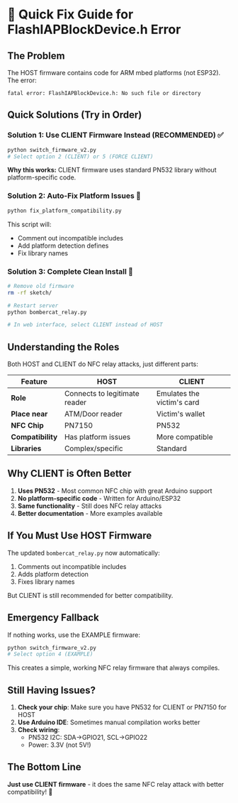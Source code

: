 # 🚨 Quick Fix Guide for FlashIAPBlockDevice.h Error

## The Problem
The HOST firmware contains code for ARM mbed platforms (not ESP32). The error:
```
fatal error: FlashIAPBlockDevice.h: No such file or directory
```

## Quick Solutions (Try in Order)

### Solution 1: Use CLIENT Firmware Instead (RECOMMENDED) ✅
```bash
python switch_firmware_v2.py
# Select option 2 (CLIENT) or 5 (FORCE CLIENT)
```
**Why this works:** CLIENT firmware uses standard PN532 library without platform-specific code.

### Solution 2: Auto-Fix Platform Issues 🔧
```bash
python fix_platform_compatibility.py
```
This script will:
- Comment out incompatible includes
- Add platform detection defines
- Fix library names

### Solution 3: Complete Clean Install 🔄
```bash
# Remove old firmware
rm -rf sketch/

# Restart server
python bombercat_relay.py

# In web interface, select CLIENT instead of HOST
```

## Understanding the Roles

Both HOST and CLIENT do NFC relay attacks, just different parts:

| Feature | HOST | CLIENT |
|---------|------|--------|
| **Role** | Connects to legitimate reader | Emulates the victim's card |
| **Place near** | ATM/Door reader | Victim's wallet |
| **NFC Chip** | PN7150 | PN532 |
| **Compatibility** | Has platform issues | More compatible |
| **Libraries** | Complex/specific | Standard |

## Why CLIENT is Often Better

1. **Uses PN532** - Most common NFC chip with great Arduino support
2. **No platform-specific code** - Written for Arduino/ESP32
3. **Same functionality** - Still does NFC relay attacks
4. **Better documentation** - More examples available

## If You Must Use HOST Firmware

The updated `bombercat_relay.py` now automatically:
1. Comments out incompatible includes
2. Adds platform detection
3. Fixes library names

But CLIENT is still recommended for better compatibility.

## Emergency Fallback

If nothing works, use the EXAMPLE firmware:
```bash
python switch_firmware_v2.py
# Select option 4 (EXAMPLE)
```

This creates a simple, working NFC relay firmware that always compiles.

## Still Having Issues?

1. **Check your chip**: Make sure you have PN532 for CLIENT or PN7150 for HOST
2. **Use Arduino IDE**: Sometimes manual compilation works better
3. **Check wiring**: 
   - PN532 I2C: SDA→GPIO21, SCL→GPIO22
   - Power: 3.3V (not 5V!)

## The Bottom Line

**Just use CLIENT firmware** - it does the same NFC relay attack with better compatibility! 🚀